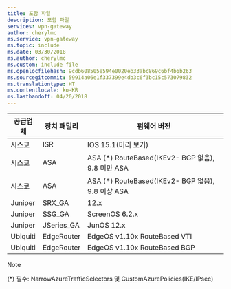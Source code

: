 ```yaml
---
title: 포함 파일
description: 포함 파일
services: vpn-gateway
author: cherylmc
ms.service: vpn-gateway
ms.topic: include
ms.date: 03/30/2018
ms.author: cherylmc
ms.custom: include file
ms.openlocfilehash: 9cdb608505e594e0020eb33abc869c6bf4b6b263
ms.sourcegitcommit: 59914a06e1f337399e4db3c6f3bc15c573079832
ms.translationtype: HT
ms.contentlocale: ko-KR
ms.lasthandoff: 04/20/2018
---
```

| **공급업체** | **장치 패밀리** | **펌웨어 버전** |
| --- | --- | --- |
|시스코 | ISR| IOS 15.1(미리 보기)|
|시스코 | ASA | ASA (*) RouteBased(IKEv2- BGP 없음), 9.8 미만 ASA  |
|시스코 | ASA | ASA (*) RouteBased(IKEv2- BGP 없음), 9.8 이상 ASA  |
|Juniper | SRX_GA | 12.x|
|Juniper | SSG_GA | ScreenOS 6.2.x|
|Juniper | JSeries_GA | JunOS 12.x|
|Ubiquiti| EdgeRouter| EdgeOS v1.10x RouteBased VTI|
|Ubiquiti| EdgeRouter| EdgeOS v1.10x RouteBased BGP|

> [!NOTE]
> (*) 필수: NarrowAzureTrafficSelectors 및 CustomAzurePolicies(IKE/IPsec)
>